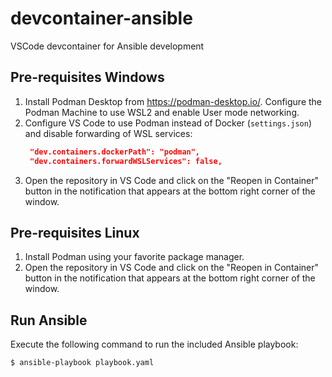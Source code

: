 # devcontainer-ansible
VSCode devcontainer for Ansible development

## Pre-requisites Windows

1. Install Podman Desktop from <https://podman-desktop.io/>. Configure the Podman Machine to use WSL2 and enable User mode networking.
2. Configure VS Code to use Podman instead of Docker (`settings.json`) and disable forwarding of WSL services:
   ```json
    "dev.containers.dockerPath": "podman",
    "dev.containers.forwardWSLServices": false,
   ```
3. Open the repository in VS Code and click on the "Reopen in Container" button in the notification that appears at the bottom right corner of the window.

## Pre-requisites Linux

1. Install Podman using your favorite package manager.
2. Open the repository in VS Code and click on the "Reopen in Container" button in the notification that appears at the bottom right corner of the window.

## Run Ansible

Execute the following command to run the included Ansible playbook:

```shell
$ ansible-playbook playbook.yaml
```
